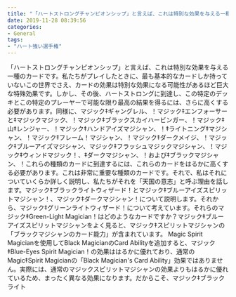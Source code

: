 ```yaml
---
title: "「ハートストロングチャンピオンシップ」と言えば、これは特別な効果を与える一種のカードです。"
date: 2019-11-28 08:39:56
categories:
- General
tags:
- "ハート強い選手権"
---
```


「ハートストロングチャンピオンシップ」と言えば、これは特別な効果を与える一種のカードです。私たちがプレイしたときに、最も基本的なカードしか持っていないこの世界でさえ、カードの効果は特別な効果になる可能性があるほど巨大な特殊効果です。しかし、その後、ハートストロングに到達し、この特定のデッキとこの特定のプレーヤーで可能な限り最高の結果を得るには、さらに高くする必要があります。同様に、マジック‡ギャングレル、！マジック‡エンフォーサーと‡マジックマジック、！マジック‡ブラックスカイハービンガー、！マジック‡山‡レンジャー、！マジック‡ハンドアイズマジシャン、！‡ライトニング‡マジシャン、！マジック‡フレーム！マジシャン、！マジック‡ダークメイジ、！マジック‡ブルーアイズマジシャン、マジック‡フラッシュマジックマジシャン、！マジック‡ウィンドマジック！、‡ダークマジシャン、！および‡ブラックマジシャン、！これらの種類のカードに到達するには、これらのカードをはるかに高くする必要があります。これは非常に重要な種類のカードです。それで、私はそれについていくらか詳しく説明し、私たちがそれを「天国の意志」と呼ぶ理由を話します。マジック‡ブラックライトウィザード！とマジック‡ブルーアイズスピリットマジシャン！、マジック‡ダークマジシャン！について説明します。それから、マジック‡グリーンライトウィザード！について考えています。それらのマジック‡Green-Light Magician！はどのようなカードですか？マジック‡ブルーアイズスピリットマジシャンをよく見ると、マジック‡スピリットマジシャンの「ブラックマジシャンのカード能力」が含まれています。 Magic Spirit Magicianを使用してBlack MagicianのCard Abilityを追加すると、マジック‡Blue-Eyes Spirit Magician！の効果ははるかに優れており、通常のMagic‡Spirit Magicianの「Black Magician&#39;s Card Ability」効果ではありません。実際には、通常のマジックスピリットマジシャンの効果よりもはるかに優れているため、まったく異なる効果になります。だからこそ、マジック‡ブラックライト
